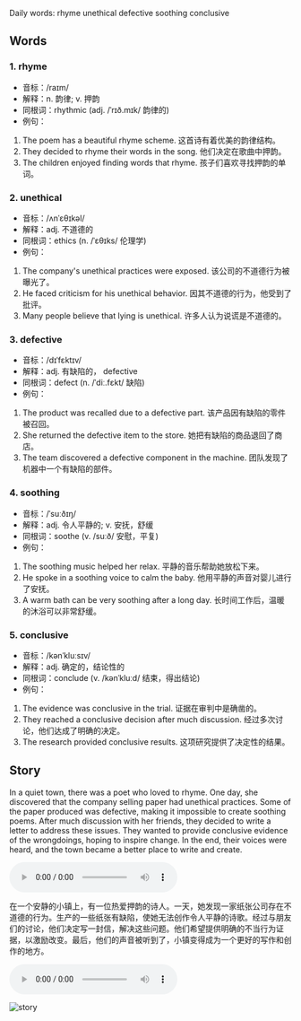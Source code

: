 Daily words: rhyme unethical defective soothing conclusive

## Words
### 1. rhyme
- 音标：/raɪm/ <span style="cursor: pointer;" onclick="document.getElementById('audio-player-1').play()"><i class="fas fa-volume-up"></i></span>
<audio id="audio-player-1" src="https://files.dwong.top/words/rhyme.mp3" style="display:none;"></audio>
- 解释：n. 韵律; v. 押韵
- 同根词：rhythmic (adj. /ˈrɪð.mɪk/ 韵律的)
- 例句：
1. The poem has a beautiful rhyme scheme.
这首诗有着优美的韵律结构。
2. They decided to rhyme their words in the song.
他们决定在歌曲中押韵。
3. The children enjoyed finding words that rhyme.
孩子们喜欢寻找押韵的单词。

### 2. unethical
- 音标：/ʌnˈɛθɪkəl/ <span style="cursor: pointer;" onclick="document.getElementById('audio-player-2').play()"><i class="fas fa-volume-up"></i></span>
<audio id="audio-player-2" src="https://files.dwong.top/words/unethical.mp3" style="display:none;"></audio>
- 解释：adj. 不道德的
- 同根词：ethics (n. /ˈɛθɪks/ 伦理学)
- 例句：
1. The company's unethical practices were exposed.
该公司的不道德行为被曝光了。
2. He faced criticism for his unethical behavior.
因其不道德的行为，他受到了批评。
3. Many people believe that lying is unethical.
许多人认为说谎是不道德的。

### 3. defective
- 音标：/dɪˈfɛktɪv/ <span style="cursor: pointer;" onclick="document.getElementById('audio-player-3').play()"><i class="fas fa-volume-up"></i></span>
<audio id="audio-player-3" src="https://files.dwong.top/words/defective.mp3" style="display:none;"></audio>
- 解释：adj. 有缺陷的， defective
- 同根词：defect (n. /ˈdiː.fɛkt/ 缺陷)
- 例句：
1. The product was recalled due to a defective part.
该产品因有缺陷的零件被召回。
2. She returned the defective item to the store.
她把有缺陷的商品退回了商店。
3. The team discovered a defective component in the machine.
团队发现了机器中一个有缺陷的部件。

### 4. soothing
- 音标：/ˈsuːðɪŋ/ <span style="cursor: pointer;" onclick="document.getElementById('audio-player-4').play()"><i class="fas fa-volume-up"></i></span>
<audio id="audio-player-4" src="https://files.dwong.top/words/soothing.mp3" style="display:none;"></audio>
- 解释：adj. 令人平静的; v. 安抚，舒缓
- 同根词：soothe (v. /suːð/ 安慰，平复)
- 例句：
1. The soothing music helped her relax.
平静的音乐帮助她放松下来。
2. He spoke in a soothing voice to calm the baby.
他用平静的声音对婴儿进行了安抚。
3. A warm bath can be very soothing after a long day.
长时间工作后，温暖的沐浴可以非常舒缓。

### 5. conclusive
- 音标：/kənˈkluːsɪv/ <span style="cursor: pointer;" onclick="document.getElementById('audio-player-5').play()"><i class="fas fa-volume-up"></i></span>
<audio id="audio-player-5" src="https://files.dwong.top/words/conclusive.mp3" style="display:none;"></audio>
- 解释：adj. 确定的，结论性的
- 同根词：conclude (v. /kənˈkluːd/ 结束，得出结论)
- 例句：
1. The evidence was conclusive in the trial.
证据在审判中是确凿的。
2. They reached a conclusive decision after much discussion.
经过多次讨论，他们达成了明确的决定。
3. The research provided conclusive results.
这项研究提供了决定性的结果。

## Story
In a quiet town, there was a poet who loved to rhyme. One day, she discovered that the company selling paper had unethical practices. Some of the paper produced was defective, making it impossible to create soothing poems. After much discussion with her friends, they decided to write a letter to address these issues. They wanted to provide conclusive evidence of the wrongdoings, hoping to inspire change. In the end, their voices were heard, and the town became a better place to write and create.

<audio controls>
  <source src="https://files.dwong.top/story/2024-08-23-english.mp3" type="audio/mpeg">
  你的浏览器不支持音频元素。
</audio>
  

在一个安静的小镇上，有一位热爱押韵的诗人。一天，她发现一家纸张公司存在不道德的行为。生产的一些纸张有缺陷，使她无法创作令人平静的诗歌。经过与朋友们的讨论，他们决定写一封信，解决这些问题。他们希望提供明确的不当行为证据，以激励改变。最后，他们的声音被听到了，小镇变得成为一个更好的写作和创作的地方。

<audio controls>
  <source src="https://files.dwong.top/story/2024-08-23-chinese.mp3" type="audio/mpeg">
  你的浏览器不支持音频元素。
</audio>
  

![story](https://files.dwong.top/images/2024-08-23.png)

